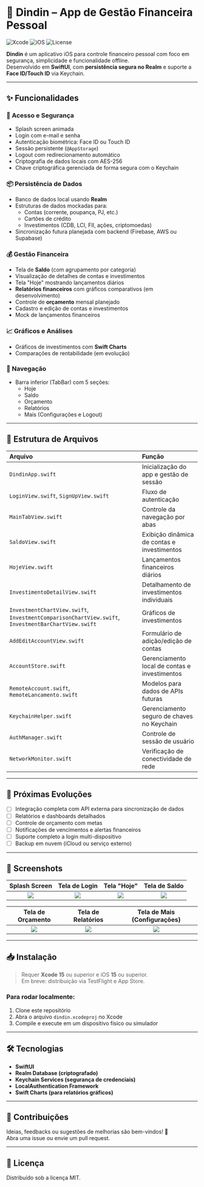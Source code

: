 # 💸 Dindin – App de Gestão Financeira Pessoal

![Xcode](https://img.shields.io/badge/Xcode-15%2B-blue)
![iOS](https://img.shields.io/badge/iOS-15%2B-lightgrey)
![License](https://img.shields.io/badge/license-MIT-green)

**Dindin** é um aplicativo iOS para controle financeiro pessoal com foco em segurança, simplicidade e funcionalidade offline.  
Desenvolvido em **SwiftUI**, com **persistência segura no Realm** e suporte a **Face ID/Touch ID** via Keychain.

---

## ✨ Funcionalidades

### 🔐 Acesso e Segurança
- Splash screen animada
- Login com e-mail e senha
- Autenticação biométrica: Face ID ou Touch ID
- Sessão persistente (`@AppStorage`)
- Logout com redirecionamento automático
- Criptografia de dados locais com AES-256
- Chave criptográfica gerenciada de forma segura com o Keychain

### 📦 Persistência de Dados
- Banco de dados local usando **Realm**
- Estruturas de dados mockadas para:
  - Contas (corrente, poupança, PJ, etc.)
  - Cartões de crédito
  - Investimentos (CDB, LCI, FII, ações, criptomoedas)
- Sincronização futura planejada com backend (Firebase, AWS ou Supabase)

### 💰 Gestão Financeira
- Tela de **Saldo** (com agrupamento por categoria)
- Visualização de detalhes de contas e investimentos
- Tela "Hoje" mostrando lançamentos diários
- **Relatórios financeiros** com gráficos comparativos (em desenvolvimento)
- Controle de **orçamento** mensal planejado
- Cadastro e edição de contas e investimentos
- Mock de lançamentos financeiros

### 📈 Gráficos e Análises
- Gráficos de investimentos com **Swift Charts**
- Comparações de rentabilidade (em evolução)

### 🧭 Navegação
- Barra inferior (TabBar) com 5 seções:
  - Hoje
  - Saldo
  - Orçamento
  - Relatórios
  - Mais (Configurações e Logout)

---

## 📂 Estrutura de Arquivos

| Arquivo | Função |
|:--------|:------|
| `DindinApp.swift` | Inicialização do app e gestão de sessão |
| `LoginView.swift`, `SignUpView.swift` | Fluxo de autenticação |
| `MainTabView.swift` | Controle da navegação por abas |
| `SaldoView.swift` | Exibição dinâmica de contas e investimentos |
| `HojeView.swift` | Lançamentos financeiros diários |
| `InvestimentoDetailView.swift` | Detalhamento de investimentos individuais |
| `InvestmentChartView.swift`, `InvestmentComparisonChartView.swift`, `InvestmentBarChartView.swift` | Gráficos de investimentos |
| `AddEditAccountView.swift` | Formulário de adição/edição de contas |
| `AccountStore.swift` | Gerenciamento local de contas e investimentos |
| `RemoteAccount.swift`, `RemoteLancamento.swift` | Modelos para dados de APIs futuras |
| `KeychainHelper.swift` | Gerenciamento seguro de chaves no Keychain |
| `AuthManager.swift` | Controle de sessão de usuário |
| `NetworkMonitor.swift` | Verificação de conectividade de rede |

---

## 🔄 Próximas Evoluções

- [ ] Integração completa com API externa para sincronização de dados
- [ ] Relatórios e dashboards detalhados
- [ ] Controle de orçamento com metas
- [ ] Notificações de vencimentos e alertas financeiros
- [ ] Suporte completo a login multi-dispositivo
- [ ] Backup em nuvem (iCloud ou serviço externo)

---

## 📸 Screenshots

| Splash Screen | Tela de Login | Tela "Hoje" | Tela de Saldo |
|:-------------:|:-------------:|:-----------:|:-------------:|
| ![](./screenshots/screenshot_00.jpg) | ![](./screenshots/screenshot_03.jpg) | ![](./screenshots/screenshot_06.jpg) | ![](./screenshots/screenshot_10.jpg) |

| Tela de Orçamento | Tela de Relatórios | Tela de Mais (Configurações) |
|:-----------------:|:------------------:|:---------------------------:|
| ![](./screenshots/screenshot_14.jpg) | ![](./screenshots/screenshot_18.jpg) | ![](./screenshots/screenshot_22.jpg) |


---

## 📥 Instalação

> Requer **Xcode 15** ou superior e iOS **15** ou superior.  
> Em breve: distribuição via TestFlight e App Store.

### Para rodar localmente:
1. Clone este repositório
2. Abra o arquivo `dindin.xcodeproj` no Xcode
3. Compile e execute em um dispositivo físico ou simulador

---

## 🛠 Tecnologias

- **SwiftUI**
- **Realm Database (criptografado)**
- **Keychain Services (segurança de credenciais)**
- **LocalAuthentication Framework**
- **Swift Charts (para relatórios gráficos)**

---

## 📣 Contribuições

Ideias, feedbacks ou sugestões de melhorias são bem-vindos! 🚀  
Abra uma issue ou envie um pull request.

---

## 📄 Licença

Distribuído sob a licença MIT.
